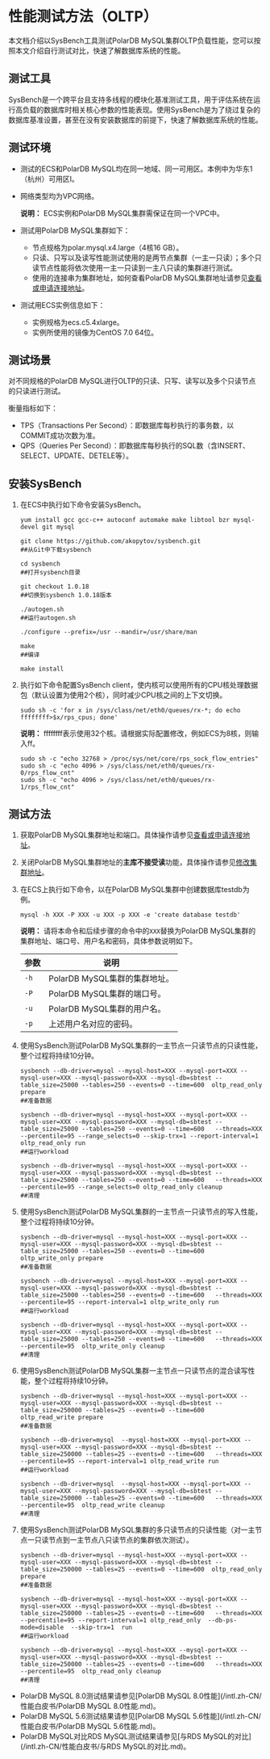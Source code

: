 # 性能测试方法（OLTP）

本文档介绍以SysBench工具测试PolarDB MySQL集群OLTP负载性能，您可以按照本文介绍自行测试对比，快速了解数据库系统的性能。

## 测试工具

SysBench是一个跨平台且支持多线程的模块化基准测试工具，用于评估系统在运行高负载的数据库时相关核心参数的性能表现。使用SysBench是为了绕过复杂的数据库基准设置，甚至在没有安装数据库的前提下，快速了解数据库系统的性能。

## 测试环境

-   测试的ECS和PolarDB MySQL均在同一地域、同一可用区。本例中为华东1（杭州）可用区I。
-   网络类型均为VPC网络。

    **说明：** ECS实例和PolarDB MySQL集群需保证在同一个VPC中。

-   测试用PolarDB MySQL集群如下：
    -   节点规格为polar.mysql.x4.large（4核16 GB）。
    -   只读、只写以及读写性能测试使用的是两节点集群（一主一只读）；多个只读节点性能将依次使用一主一只读到一主八只读的集群进行测试。
    -   使用的连接串为集群地址，如何查看PolarDB MySQL集群地址请参见[查看或申请连接地址](/intl.zh-CN/用户指南/集群访问/查看或申请连接地址.md)。
-   测试用ECS实例信息如下：
    -   实例规格为ecs.c5.4xlarge。
    -   实例所使用的镜像为CentOS 7.0 64位。

## 测试场景

对不同规格的PolarDB MySQL进行OLTP的只读、只写、读写以及多个只读节点的只读进行测试。

衡量指标如下：

-   TPS（Transactions Per Second）：即数据库每秒执行的事务数，以COMMIT成功次数为准。
-   QPS（Queries Per Second）：即数据库每秒执行的SQL数（含INSERT、SELECT、UPDATE、DETELE等）。

## 安装SysBench

1.  在ECS中执行如下命令安装SysBench。

    ```
    yum install gcc gcc-c++ autoconf automake make libtool bzr mysql-devel git mysql
    
    git clone https://github.com/akopytov/sysbench.git
    ##从Git中下载sysbench
    
    cd sysbench
    ##打开sysbench目录
    
    git checkout 1.0.18
    ##切换到sysbench 1.0.18版本
    
    ./autogen.sh
    ##运行autogen.sh
    
    ./configure --prefix=/usr --mandir=/usr/share/man
    
    make
    ##编译
    
    make install
    ```

2.  执行如下命令配置SysBench client，使内核可以使用所有的CPU核处理数据包（默认设置为使用2个核），同时减少CPU核之间的上下文切换。

    ```
    sudo sh -c 'for x in /sys/class/net/eth0/queues/rx-*; do echo ffffffff>$x/rps_cpus; done'
    ```

    **说明：** ffffffff表示使用32个核。请根据实际配置修改，例如ECS为8核，则输入ff。

    ```
    sudo sh -c "echo 32768 > /proc/sys/net/core/rps_sock_flow_entries"
    sudo sh -c "echo 4096 > /sys/class/net/eth0/queues/rx-0/rps_flow_cnt"
    sudo sh -c "echo 4096 > /sys/class/net/eth0/queues/rx-1/rps_flow_cnt"
    ```


## 测试方法

1.  获取PolarDB MySQL集群地址和端口。具体操作请参见[查看或申请连接地址](/intl.zh-CN/用户指南/集群访问/查看或申请连接地址.md)。

2.  关闭PolarDB MySQL集群地址的**主库不接受读**功能，具体操作请参见[修改集群地址](/intl.zh-CN/用户指南/集群访问/集群地址/修改和释放集群地址.md)。

3.  在ECS上执行如下命令，以在PolarDB MySQL集群中创建数据库testdb为例。

    ```
    mysql -h XXX -P XXX -u XXX -p XXX -e 'create database testdb'
    ```

    **说明：** 请将本命令和后续步骤的命令中的`XXX`替换为PolarDB MySQL集群的集群地址、端口号、用户名和密码，具体参数说明如下。

    |参数|说明|
    |--|--|
    |`-h`|PolarDB MySQL集群的集群地址。|
    |`-P`|PolarDB MySQL集群的端口号。|
    |`-u`|PolarDB MySQL集群的用户名。|
    |`-p`|上述用户名对应的密码。|

4.  使用SysBench测试PolarDB MySQL集群的一主节点一只读节点的只读性能，整个过程将持续10分钟。

    ```
    sysbench --db-driver=mysql --mysql-host=XXX --mysql-port=XXX --mysql-user=XXX --mysql-password=XXX --mysql-db=sbtest --table_size=25000 --tables=250 --events=0 --time=600  oltp_read_only prepare
    ##准备数据
    
    sysbench --db-driver=mysql --mysql-host=XXX --mysql-port=XXX --mysql-user=XXX --mysql-password=XXX --mysql-db=sbtest --table_size=25000 --tables=250 --events=0 --time=600   --threads=XXX --percentile=95 --range_selects=0 --skip-trx=1 --report-interval=1 oltp_read_only run
    ##运行workload
    
    sysbench --db-driver=mysql --mysql-host=XXX --mysql-port=XXX --mysql-user=XXX --mysql-password=XXX --mysql-db=sbtest --table_size=25000 --tables=250 --events=0 --time=600   --threads=XXX --percentile=95 --range_selects=0 oltp_read_only cleanup
    ##清理
    ```

5.  使用SysBench测试PolarDB MySQL集群的一主节点一只读节点的写入性能，整个过程将持续10分钟。

    ```
    sysbench --db-driver=mysql --mysql-host=XXX --mysql-port=XXX --mysql-user=XXX --mysql-password=XXX --mysql-db=sbtest --table_size=25000 --tables=250 --events=0 --time=600  oltp_write_only prepare
    ##准备数据
    
    sysbench --db-driver=mysql --mysql-host=XXX --mysql-port=XXX --mysql-user=XXX --mysql-password=XXX --mysql-db=sbtest --table_size=25000 --tables=250 --events=0 --time=600   --threads=XXX --percentile=95 --report-interval=1 oltp_write_only run
    ##运行workload
    
    sysbench --db-driver=mysql --mysql-host=XXX --mysql-port=XXX --mysql-user=XXX --mysql-password=XXX --mysql-db=sbtest --table_size=25000 --tables=250 --events=0 --time=600   --threads=XXX --percentile=95  oltp_write_only cleanup
    ##清理
    ```

6.  使用SysBench测试PolarDB MySQL集群一主节点一只读节点的混合读写性能，整个过程将持续10分钟。

    ```
    sysbench --db-driver=mysql --mysql-host=XXX --mysql-port=XXX --mysql-user=XXX --mysql-password=XXX --mysql-db=sbtest --table_size=250000 --tables=25 --events=0 --time=600  oltp_read_write prepare
    ##准备数据
    
    sysbench --db-driver=mysql  --mysql-host=XXX --mysql-port=XXX --mysql-user=XXX --mysql-password=XXX --mysql-db=sbtest --table_size=250000 --tables=25 --events=0 --time=600   --threads=XXX --percentile=95 --report-interval=1 oltp_read_write run
    ##运行workload
    
    sysbench --db-driver=mysql  --mysql-host=XXX --mysql-port=XXX --mysql-user=XXX --mysql-password=XXX --mysql-db=sbtest --table_size=250000 --tables=25 --events=0 --time=600   --threads=XXX --percentile=95  oltp_read_write cleanup
    ##清理
    ```

7.  使用SysBench测试PolarDB MySQL集群的多只读节点的只读性能（对一主节点一只读节点到一主节点八只读节点的集群依次测试）。

    ```
    sysbench --db-driver=mysql --mysql-host=XXX --mysql-port=XXX --mysql-user=XXX --mysql-password=XXX --mysql-db=sbtest --table_size=250000 --tables=25 --events=0 --time=600  oltp_read_only prepare
    ##准备数据
    
    sysbench --db-driver=mysql --mysql-host=XXX --mysql-port=XXX --mysql-user=XXX --mysql-password=XXX --mysql-db=sbtest --table_size=250000 --tables=25 --events=0 --time=600   --threads=XXX --percentile=95 --report-interval=1 oltp_read_only  --db-ps-mode=disable  --skip-trx=1  run
    ##运行workload
    
    sysbench --db-driver=mysql --mysql-host=XXX --mysql-port=XXX --mysql-user=XXX --mysql-password=XXX --mysql-db=sbtest --table_size=250000 --tables=25 --events=0 --time=600   --threads=XXX --percentile=95  oltp_read_only cleanup
    ##清理
    ```


-   PolarDB MySQL 8.0测试结果请参见[PolarDB MySQL 8.0性能](/intl.zh-CN/性能白皮书/PolarDB MySQL 8.0性能.md)。
-   PolarDB MySQL 5.6测试结果请参见[PolarDB MySQL 5.6性能](/intl.zh-CN/性能白皮书/PolarDB MySQL 5.6性能.md)。
-   PolarDB MySQL对比RDS MySQL测试结果请参见[与RDS MySQL的对比](/intl.zh-CN/性能白皮书/与RDS MySQL的对比.md)。

